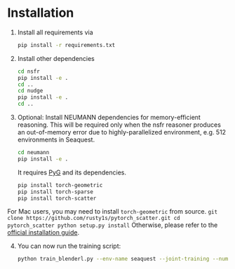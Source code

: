 # Installation

1. Install all requirements via
    ```bash
    pip install -r requirements.txt
    ```
2. Install other dependencies
    ```bash
    cd nsfr
    pip install -e .
    cd ..
    cd nudge
    pip install -e .
    cd ..
    ```

3. Optional: Install NEUMANN dependencies for memory-efficient reasoning. This will be required only when the nsfr reasoner produces an out-of-memory error due to highly-parallelized environment, e.g. 512 environments in Seaquest.
    ```bash
    cd neumann
    pip install -e .
    ```
    It requires [PyG](https://pytorch-geometric.readthedocs.io/en/latest/notes/installation.html) and its dependencies.
    ```bash
    pip install torch-geometric
    pip install torch-sparse
    pip install torch-scatter
    ```
For Mac users, you may need to install `torch-geometric` from source. 
    ```
    git clone https://github.com/rusty1s/pytorch_scatter.git
    cd pytorch_scatter
    python setup.py install
    ```
Otherwise, please refer to the [official installation guide](https://pytorch-geometric.readthedocs.io/en/latest/notes/installation.html).

4. You can now run the training script:
    ```bash
    python train_blenderl.py --env-name seaquest --joint-training --num-steps 128 --num-envs 5 --gamma 0.99
    ```
<!-- 
5. You can also run the evaluation script:
    ```bash
    python evaluate.py --env-name seaquest --agent-path models/seaquest_demo
    ``` -->
